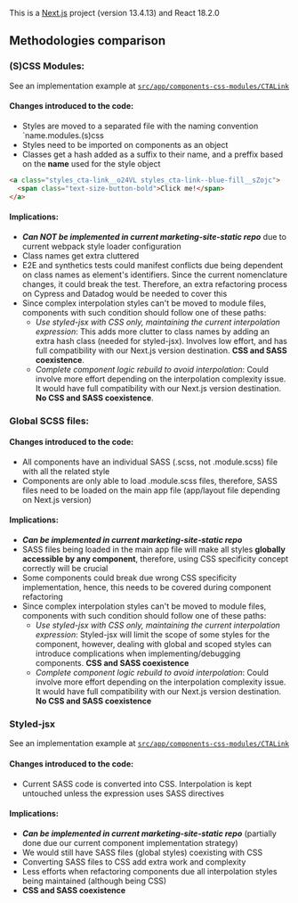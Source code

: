 This is a [Next.js](https://nextjs.org/) project (version 13.4.13) and React 18.2.0

## Methodologies comparison


### (S)CSS Modules:

See an implementation example at [`src/app/components-css-modules/CTALink`](https://github.com/g-rodrigodagostino/next-styles-methodologies-comparison/blob/19afd3dd1539e911b0d3f817ead23bafd0a08d76/src/app/components-css-modules/CTALink)

#### Changes introduced to the code:
- Styles are moved to a separated file with the naming convention `name.modules.(s)css
- Styles need to be imported on components as an object
- Classes get a hash added as a suffix to their name, and a preffix based on the **name** used for the style object

```html
<a class="styles_cta-link__o24VL styles_cta-link--blue-fill__sZojc">
  <span class="text-size-button-bold">Click me!</span>
</a>
```

#### Implications:
- _**Can NOT be implemented in current marketing-site-static repo**_ due to current webpack style loader configuration
- Class names get extra cluttered
- E2E and synthetics tests could manifest conflicts due being dependent on class names as element's identifiers. Since the current nomenclature changes, it could break the test. Therefore, an extra refactoring process on Cypress and Datadog would be needed to cover this
- Since complex interpolation styles can't be moved to module files, components with such condition should follow one of these paths:
  - _Use styled-jsx with CSS only, maintaining the current interpolation expression_: This adds more clutter to class names by adding an extra hash class (needed for styled-jsx). Involves low effort, and has full compatibility with our Next.js version destination. **CSS and SASS coexistence**.
  - _Complete component logic rebuild to avoid interpolation_: Could involve more effort depending on the interpolation complexity issue. It would have full compatibility with our Next.js version destination. **No CSS and SASS coexistence**.

### Global SCSS files:

#### Changes introduced to the code:
- All components have an individual SASS (.scss, not .module.scss) file with all the related style
- Components are only able to load .module.scss files, therefore, SASS files need to be loaded on the main app file (app/layout file depending on Next.js version)



#### Implications:
- _**Can be implemented in current marketing-site-static repo**_
- SASS files being loaded in the main app file will make all styles **globally accessible by any component**, therefore, using CSS specificity concept correctly will be crucial
- Some components could break due wrong CSS specificity implementation, hence, this needs to be covered during component refactoring
- Since complex interpolation styles can't be moved to module files, components with such condition should follow one of these paths:
  - _Use styled-jsx with CSS only, maintaining the current interpolation expression_: Styled-jsx will limit the scope of some styles for the component, however, dealing with global and scoped styles can introduce complications when implementing/debugging components. **CSS and SASS coexistence**
  - _Complete component logic rebuild to avoid interpolation_: Could involve more effort depending on the interpolation complexity issue. It would have full compatibility with our Next.js version destination. **No CSS and SASS coexistence**

### Styled-jsx

See an implementation example at [`src/app/components-css-modules/CTALink`](https://github.com/g-rodrigodagostino/next-styles-methodologies-comparison/blob/19afd3dd1539e911b0d3f817ead23bafd0a08d76/src/app/components-css-modules/CTALink)

#### Changes introduced to the code:
- Current SASS code is converted into CSS. Interpolation is kept untouched unless the expression uses SASS directives

#### Implications:
- _**Can be implemented in current marketing-site-static repo**_ (partially done due our current component implementation strategy)
- We would still have SASS files (global styles) coexisting with CSS
- Converting SASS files to CSS add extra work and complexity
- Less efforts when refactoring components due all interpolation styles being maintained (although being CSS)
- **CSS and SASS coexistence**
